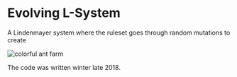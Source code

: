 # Evolving L-System
A Lindenmayer system where the ruleset goes through random mutations to create 

![colorful ant farm](https://i.imgur.com/1OlREFj.png)

The code was written winter late 2018.
